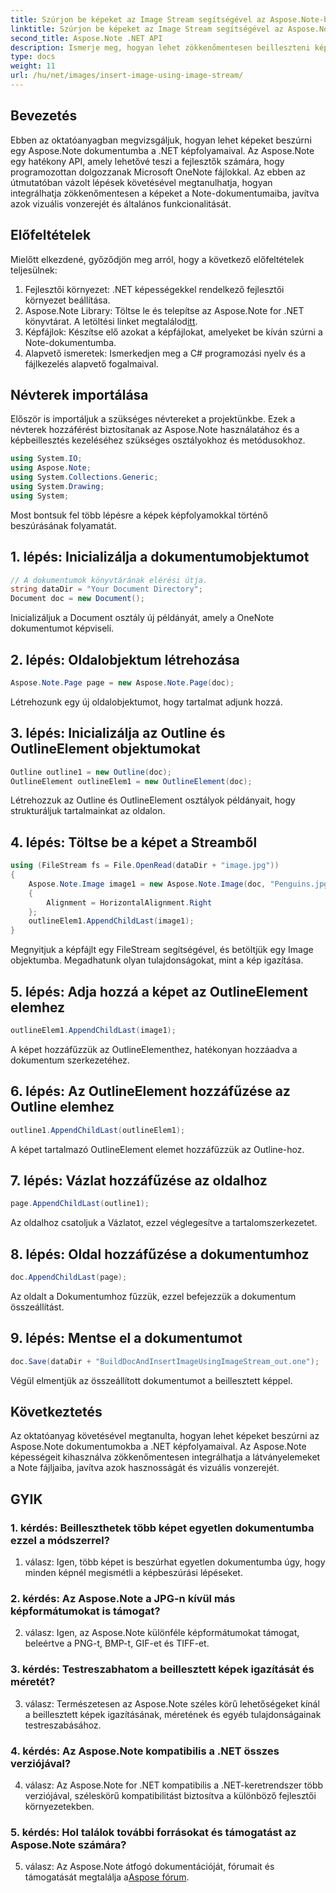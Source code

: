 ```yaml
---
title: Szúrjon be képeket az Image Stream segítségével az Aspose.Note-ba
linktitle: Szúrjon be képeket az Image Stream segítségével az Aspose.Note-ba
second_title: Aspose.Note .NET API
description: Ismerje meg, hogyan lehet zökkenőmentesen beilleszteni képeket az Aspose.Note dokumentumokba a .NET képfolyamaival. Növelje Note-fájljait látványelemekkel könnyedén.
type: docs
weight: 11
url: /hu/net/images/insert-image-using-image-stream/
---
```

## Bevezetés

Ebben az oktatóanyagban megvizsgáljuk, hogyan lehet képeket beszúrni egy Aspose.Note dokumentumba a .NET képfolyamaival. Az Aspose.Note egy hatékony API, amely lehetővé teszi a fejlesztők számára, hogy programozottan dolgozzanak Microsoft OneNote fájlokkal. Az ebben az útmutatóban vázolt lépések követésével megtanulhatja, hogyan integrálhatja zökkenőmentesen a képeket a Note-dokumentumaiba, javítva azok vizuális vonzerejét és általános funkcionalitását.

## Előfeltételek

Mielőtt elkezdené, győződjön meg arról, hogy a következő előfeltételek teljesülnek:
1. Fejlesztői környezet: .NET képességekkel rendelkező fejlesztői környezet beállítása.
2.  Aspose.Note Library: Töltse le és telepítse az Aspose.Note for .NET könyvtárat. A letöltési linket megtalálod[itt](https://releases.aspose.com/note/net/).
3. Képfájlok: Készítse elő azokat a képfájlokat, amelyeket be kíván szúrni a Note-dokumentumba.
4. Alapvető ismeretek: Ismerkedjen meg a C# programozási nyelv és a fájlkezelés alapvető fogalmaival.

## Névterek importálása
Először is importáljuk a szükséges névtereket a projektünkbe. Ezek a névterek hozzáférést biztosítanak az Aspose.Note használatához és a képbeillesztés kezeléséhez szükséges osztályokhoz és metódusokhoz.

```csharp
using System.IO;
using Aspose.Note;
using System.Collections.Generic;
using System.Drawing;
using System;
```

Most bontsuk fel több lépésre a képek képfolyamokkal történő beszúrásának folyamatát.

## 1. lépés: Inicializálja a dokumentumobjektumot
```csharp
// A dokumentumok könyvtárának elérési útja.
string dataDir = "Your Document Directory";
Document doc = new Document();
```
Inicializáljuk a Document osztály új példányát, amely a OneNote dokumentumot képviseli.

## 2. lépés: Oldalobjektum létrehozása
```csharp
Aspose.Note.Page page = new Aspose.Note.Page(doc);
```
Létrehozunk egy új oldalobjektumot, hogy tartalmat adjunk hozzá.

## 3. lépés: Inicializálja az Outline és OutlineElement objektumokat
```csharp
Outline outline1 = new Outline(doc);
OutlineElement outlineElem1 = new OutlineElement(doc);
```
Létrehozzuk az Outline és OutlineElement osztályok példányait, hogy strukturáljuk tartalmainkat az oldalon.

## 4. lépés: Töltse be a képet a Streamből
```csharp
using (FileStream fs = File.OpenRead(dataDir + "image.jpg"))
{
    Aspose.Note.Image image1 = new Aspose.Note.Image(doc, "Penguins.jpg", fs)
    {
        Alignment = HorizontalAlignment.Right
    };
    outlineElem1.AppendChildLast(image1);
}
```
Megnyitjuk a képfájlt egy FileStream segítségével, és betöltjük egy Image objektumba. Megadhatunk olyan tulajdonságokat, mint a kép igazítása.

## 5. lépés: Adja hozzá a képet az OutlineElement elemhez
```csharp
outlineElem1.AppendChildLast(image1);
```
A képet hozzáfűzzük az OutlineElementhez, hatékonyan hozzáadva a dokumentum szerkezetéhez.

## 6. lépés: Az OutlineElement hozzáfűzése az Outline elemhez
```csharp
outline1.AppendChildLast(outlineElem1);
```
A képet tartalmazó OutlineElement elemet hozzáfűzzük az Outline-hoz.

## 7. lépés: Vázlat hozzáfűzése az oldalhoz
```csharp
page.AppendChildLast(outline1);
```
Az oldalhoz csatoljuk a Vázlatot, ezzel véglegesítve a tartalomszerkezetet.

## 8. lépés: Oldal hozzáfűzése a dokumentumhoz
```csharp
doc.AppendChildLast(page);
```
Az oldalt a Dokumentumhoz fűzzük, ezzel befejezzük a dokumentum összeállítást.

## 9. lépés: Mentse el a dokumentumot
```csharp
doc.Save(dataDir + "BuildDocAndInsertImageUsingImageStream_out.one");
```
Végül elmentjük az összeállított dokumentumot a beillesztett képpel.

## Következtetés
Az oktatóanyag követésével megtanulta, hogyan lehet képeket beszúrni az Aspose.Note dokumentumokba a .NET képfolyamaival. Az Aspose.Note képességeit kihasználva zökkenőmentesen integrálhatja a látványelemeket a Note fájljaiba, javítva azok hasznosságát és vizuális vonzerejét.

## GYIK

### 1. kérdés: Beilleszthetek több képet egyetlen dokumentumba ezzel a módszerrel?

1. válasz: Igen, több képet is beszúrhat egyetlen dokumentumba úgy, hogy minden képnél megismétli a képbeszúrási lépéseket.

### 2. kérdés: Az Aspose.Note a JPG-n kívül más képformátumokat is támogat?

2. válasz: Igen, az Aspose.Note különféle képformátumokat támogat, beleértve a PNG-t, BMP-t, GIF-et és TIFF-et.

### 3. kérdés: Testreszabhatom a beillesztett képek igazítását és méretét?

3. válasz: Természetesen az Aspose.Note széles körű lehetőségeket kínál a beillesztett képek igazításának, méretének és egyéb tulajdonságainak testreszabásához.

### 4. kérdés: Az Aspose.Note kompatibilis a .NET összes verziójával?

4. válasz: Az Aspose.Note for .NET kompatibilis a .NET-keretrendszer több verziójával, széleskörű kompatibilitást biztosítva a különböző fejlesztői környezetekben.

### 5. kérdés: Hol találok további forrásokat és támogatást az Aspose.Note számára?

 5. válasz: Az Aspose.Note átfogó dokumentációját, fórumait és támogatását megtalálja a[Aspose fórum](https://forum.aspose.com/c/note/28).